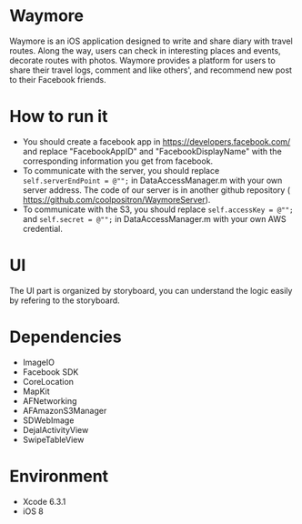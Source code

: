# Waymore
Waymore is an iOS application designed to write and share diary with travel routes. Along the way, users can check in interesting places and events, decorate routes with photos. Waymore provides a platform for users to share their travel logs, comment and like others', and recommend new post to their Facebook friends.

# How to run it
+ You should create a facebook app in https://developers.facebook.com/ and replace "FacebookAppID" and "FacebookDisplayName" with the corresponding information you get from facebook.
+ To communicate with the server, you should replace ` self.serverEndPoint = @"";` in DataAccessManager.m with your own server address. The code of our server is in another github repository ( https://github.com/coolpositron/WaymoreServer).
+ To communicate with the S3, you should replace ` self.accessKey = @""; ` and ` self.secret = @""; ` in DataAccessManager.m with your own AWS credential.

# UI 
The UI part is organized by storyboard, you can understand the logic easily by refering to the storyboard.

# Dependencies
+ ImageIO
+ Facebook SDK
+ CoreLocation
+ MapKit
+ AFNetworking
+ AFAmazonS3Manager
+ SDWebImage
+ DejalActivityView
+ SwipeTableView

# Environment
+ Xcode 6.3.1
+ iOS 8
